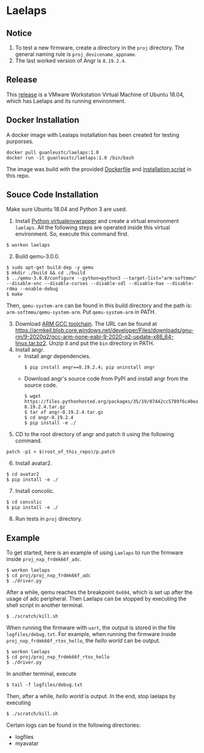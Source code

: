 # Laelaps


## Notice
1. To test a new firmware, create a directory in the ```proj``` directory. The general naming rule is ```proj_devicename_appname```.
2. The last worked version of Angr is `8.19.2.4`.

## Release
This [release](https://github.com/dongmu/Laelaps/releases/tag/091720) is a VMware Workstation Virtual Machine of Ubuntu 18.04, which has Laelaps and its running environment.

## Docker Installation
A docker image with Lealaps installation has been created for testing purporses.
```
docker pull guanleustc/laelaps:1.0
docker run -it guanleustc/laelaps:1.0 /bin/bash
```
The image was build with the provided [Dockerfile](https://github.com/dongmu/Laelaps/edit/master/Dockerfile) and [installation script](https://github.com/dongmu/Laelaps/edit/master/dockerbuild.sh) in this repo.

## Souce Code Installation
Make sure Ubuntu 18.04 and Python 3 are used.

1. Install [Python virtualenvwrapper](https://virtualenvwrapper.readthedocs.io/en/latest/) and create a virtual environment `laelaps`. All the following steps are operated inside this virtual environment. So, execute this command first.
```
$ workon laelaps
```
2. Build qemu-3.0.0.
```
$ sudo apt-get build-dep -y qemu
$ mkdir ./build && cd ./build
$ ../qemu-3.0.0/configure --python=python3 --target-list="arm-softmmu" --disable-vnc --disable-curses --disable-sdl --disable-hax --disable-rdma --enable-debug
$ make
```
   Then, `qemu-system-arm` can be found in this build directory and the path is: `arm-softmmu/qemu-system-arm`. Put `qemu-system-arm` in PATH.
   
3. Download [ARM GCC toolchain](https://developer.arm.com/open-source/gnu-toolchain/gnu-rm/downloads). The URL can be found at https://armkeil.blob.core.windows.net/developer/Files/downloads/gnu-rm/9-2020q2/gcc-arm-none-eabi-9-2020-q2-update-x86_64-linux.tar.bz2. Unzip it and put the `bin` directory in PATH.
4. Install angr. 
   - Install angr dependencies.
     ```
     $ pip install angr==8.19.2.4; pip uninstall angr
     ```
   - Download angr's source code from PyPI and install angr from the source code.
     ```
     $ wget https://files.pythonhosted.org/packages/35/19/07442cc5789f6c40eae7ea2bd34a04402fa94f9e3d94cba0ab8354d231cf/angr-8.19.2.4.tar.gz
     $ tar xf angr-8.19.2.4.tar.gz
     $ cd angr-8.19.2.4
     $ pip install -e ./
     ```
5. CD to the root directory of angr and patch it using the following command.
```
patch -p1 < $(root_of_this_repo)/p.patch
```
6. Install avatar2.
```
$ cd avatar2
$ pip install -e ./
```
7. Install concolic.
```
$ cd concolic
$ pip install -e ./
```
8. Run tests in `proj` directory.


## Example
To get started, here is an example of using `Laelaps` to run the firmware inside `proj_nxp_frdmk66f_adc`.

```
$ workon laelaps
$ cd proj/proj_nxp_frdmk66f_adc
$ ./driver.py
```
After a while, qemu reaches the breakpoint `0x694`, which is set up after the usage of adc peripheral. Then Laelaps can be stopped by executing the shell script in another terminal.
```
$ ./scratch/kill.sh
```

When running the firmware with `uart`, the output is stored in the file `logfiles/debug.txt`. For example, when running the firmware inside `proj_nxp_frdmk66f_rtos_hello`, the *hello world* can be output.
```
$ workon laelaps
$ cd proj/proj_nxp_frdmk66f_rtos_hello
$ ./driver.py
```
In another terminal, execute
```
$ tail -f logfiles/debug.txt
```
Then, after a while, *hello world* is output. In the end, stop laelaps by executing
```
$ ./scratch/kill.sh
```

Certain logs can be found in the following directories:
- logfiles
- myavatar
